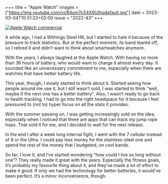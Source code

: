 +++
title       = "Apple Watch"
images      = ["https://img.youtube.com/vi/84um7cS4X9U/hqdefault.jpg"]
date        = 2023-03-04T10:51:22+02:00
issue       = "2022-43"
+++

[![Apple Watch commercial](https://img.youtube.com/vi/84um7cS4X9U/hqdefault.jpg)](https://youtu.be/84um7cS4X9U)

A while ago, I had a Withings Steel HR, but I started to hate it because of the pressure to track statistics. But at the perfect moment, its band teared off, so I retired it and didn’t want to think about smartwatches anymore.

With the years, I always laughed at the Apple Watch. With having no more than 36 hours of battery, who would want to charge it almost every day. It sounded like an unnecessary commitment to me, especially when there are watches that have better battery life.

This year, though, I slowly started to think about it. Started seeing how people around me use it, but I still wasn’t sold, I was started to think “well, maybe if the next one has a better battery”. Also, I wasn’t ready to go back to health tracking, I had to go into the right headspace for it because I feel pressured to (not to) hyper focus on all the stats it provides.

With the summer passing on, I was getting increasingly sold on the idea, especially when I noticed that there are apps that can track my jump rope hops. That sold it for me, and I decided to wait for the next release.

In the end I after a week long internal fight, I went with the 7 cellular instead of 8 or the Ultra. I could pay less money for the stainless-steel one and spend the rest of the money that I budgeted, on cool bands.

So far, I love it, and I’ve started wondering “how could I live so long without one”? They really made it great with the years. Especially the fitness goals, it’s probably my favourite thing about it, and they’ve made a lot of effort to make it good. If only we had the technology for better batteries, it would’ve been perfect. It’s a minor inconvenience, though.
